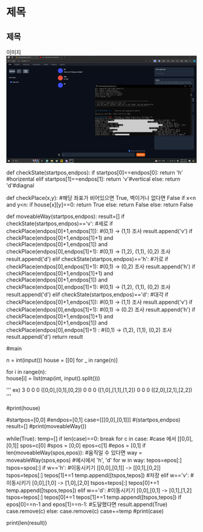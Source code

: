 # 제목

## 제목
이미지 ![이미지](/assets/pics/첫화면.png)

def checkState(startpos,endpos):
 if startpos[0]==endpos[0]:
  return 'h' #horizental
 elif startpos[1]==endpos[1]:
  return 'v'#vertical
 else:
  return 'd'#diagnal

def checkPlace(x,y): #해당 좌표가 비어있으면 True, 벽이거나 없다면 False
 if x<n and y<n:
  if house[x][y]==0:
   return True
  else:
   return False
 else:
  return False 

def moveableWay(startpos,endpos):
 result=[]
 if checkState(startpos,endpos)=='v': #세로
  if checkPlace(endpos[0]+1,endpos[1]): #(0,1) -> (1,1) 조사
   result.append('v')
  if checkPlace(endpos[0]+1,endpos[1]+1) and checkPlace(endpos[0]+1,endpos[1]) and checkPlace(endpos[0],endpos[1]+1): #(0,1) -> (1,2), (1,1), (0,2) 조사
   result.append('d')
 elif checkState(startpos,endpos)=='h': #가로
  if checkPlace(endpos[0],endpos[1]+1): #(0,1) -> (0,2) 조사
   result.append('h')
  if checkPlace(endpos[0]+1,endpos[1]+1) and checkPlace(endpos[0]+1,endpos[1]) and checkPlace(endpos[0],endpos[1]+1): #(0,1) -> (1,2), (1,1), (0,2) 조사
   result.append('d') 
 elif checkState(startpos,endpos)=='d': #대각
  if checkPlace(endpos[0]+1,endpos[1]): #(0,1) -> (1,1) 조사
   result.append('v')
  if checkPlace(endpos[0],endpos[1]+1): #(0,1) -> (0.2) 조사
   result.append('h')
  if checkPlace(endpos[0]+1,endpos[1]+1) and checkPlace(endpos[0]+1,endpos[1]) and checkPlace(endpos[0],endpos[1]+1) : #(0,1) -> (1,2), (1,1), (0,2) 조사
   result.append('d')
 return result

#main

n = int(input())
house = [[0] for _ in range(n)]

for i in range(n):    
 house[i] = list(map(int, input().split()))

'''
ex)
3
0 0 0 ([0,0],[0,1],[0,2])
0 0 0 ([1,0],[1,1],[1,2])
0 0 0 ([2,0],[2,1],[2,2])
'''

#print(house)

#startpos=[0,0]
#endpos=[0,1]
case=[[[0,0],[0,1]]] #(startpos,endpos) 
result=[]
#print(moveableWay())

while(True):
 temp=[]
 if len(case)==0:
  break
 for c in case: #case 에서 [[0,0],[0,1]]
  spos=c[0] #spos = [0,0]
  epos=c[1] #epos = [0,1]
  if len(moveableWay(spos,epos)): #움직일 수 있다면
   way = moveableWay(spos,epos) #예시에서 'h', 'd'
   for w in way:
    tepos=epos[:]
    tspos=spos[:]
    if w=='h': #이동시키기 [[0,0],[0,1]] -> [[0,1],[0,2]]
     tspos=tepos[:]
     tepos[1]+=1
     temp.append([tspos,tepos]) #저장
    elif w=='v': #이동시키기 [0,0],[1,0] -> [1,0],[2,0] 
     tspos=tepos[:]
     tepos[0]+=1
     temp.append([tspos,tepos])
    elif w=='d': #이동시키기 [0,0],[0,1] -> [0,1],[1,2]
     tspos=tepos[:]
     tepos[0]+=1
     tepos[1]+=1
     temp.append([tspos,tepos])
  if epos[0]==n-1 and epos[1]==n-1: #도달했다면
   result.append(True)
   case.remove(c)
  else:
   case.remove(c)
 case+=temp
  #print(case)

print(len(result))

